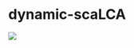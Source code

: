 # dynamic-scaLCA

![]([https://media3.giphy.com/media/aUovxH8Vf9qDu/giphy.gif](https://media.giphy.com/media/v1.Y2lkPTc5MGI3NjExazBiZWJ5bXNiY2t0a2ZmY2FqNzkzbWJveDIzemZkYjRsaGM0eHFpdyZlcD12MV9naWZzX3NlYXJjaCZjdD1n/JIX9t2j0ZTN9S/giphy.gif))
